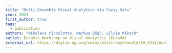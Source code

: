 ```yaml
---
title: "Multi-Ensemble Visual Analytics via Fuzzy Sets"
year: 2023
first_author: true
tags:
  - publication
authors: "Nikolaus Piccolotto, Markus Bögl, Silvia Miksch"
outlet: EuroVis Workshop on Visual Analytics (EuroVA)
external_url: https://diglib.eg.org/xmlui/bitstream/handle/10.2312/eurova20231092/025-030.pdf
---
```

